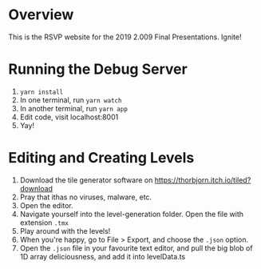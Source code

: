 # Overview

This is the RSVP website for the 2019 2.009 Final Presentations. Ignite!

# Running the Debug Server

1. `yarn install`
2. In one terminal, run `yarn watch`
3. In another terminal, run `yarn app`
4. Edit code, visit localhost:8001
5. Yay!

# Editing and Creating Levels

1. Download the tile generator software on https://thorbjorn.itch.io/tiled?download
2. Pray that ithas no viruses, malware, etc.
3. Open the editor. 
4. Navigate yourself into the level-generation folder. Open the file with extension `.tmx`
5. Play around with the levels! 
6. When you're happy, go to File > Export, and choose the `.json` option. 
7. Open the `.json` file in your favourite text editor, and pull the big blob of 1D array deliciousness, and add it into levelData.ts
